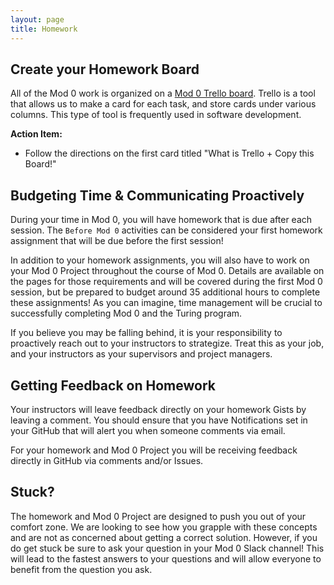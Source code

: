 ```yaml
---
layout: page
title: Homework
---
```


## Create your Homework Board

All of the Mod 0 work is organized on a [Mod 0 Trello board](https://trello.com/b/S7nxD03M/m0-homework). Trello is a tool that allows us to make a card for each task, and store cards under various columns. This type of tool is frequently used in software development.

**Action Item:**
- Follow the directions on the first card titled "What is Trello + Copy this Board!"

## Budgeting Time & Communicating Proactively

During your time in Mod 0, you will have homework that is due after each session. The `Before Mod 0` activities can be considered your first homework assignment that will be due before the first session!

In addition to your homework assignments, you will also have to work on your Mod 0 Project throughout the course of Mod 0. Details are available on the pages for those requirements and will be covered during the first Mod 0 session, but be prepared to budget around 35 additional hours to complete these assignments! As you can imagine, time management will be crucial to successfully completing Mod 0 and the Turing program.

If you believe you may be falling behind, it is your responsibility to proactively reach out to your instructors to strategize. Treat this as your job, and your instructors as your supervisors and project managers.

## Getting Feedback on Homework

Your instructors will leave feedback directly on your homework Gists by leaving a comment. You should ensure that you have Notifications set in your GitHub that will alert you when someone comments via email.

For your homework and Mod 0 Project you will be receiving feedback directly in GitHub via comments and/or Issues. 

## Stuck?

The homework and Mod 0 Project are designed to push you out of your comfort zone. We are looking to see how you grapple with these concepts and are not as concerned about getting a correct solution. However, if you do get stuck be sure to ask your question in your Mod 0 Slack channel! This will lead to the fastest answers to your questions and will allow everyone to benefit from the question you ask.

<br>